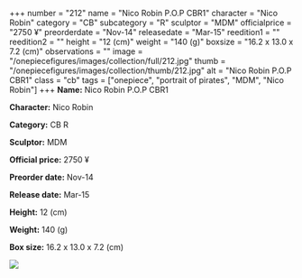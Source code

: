 +++
number = "212"
name = "Nico Robin P.O.P CBR1"
character = "Nico Robin"
category = "CB"
subcategory = "R"
sculptor = "MDM"
officialprice = "2750 ¥"
preorderdate = "Nov-14"
releasedate = "Mar-15"
reedition1 = ""
reedition2 = ""
height = "12 (cm)"
weight = "140 (g)"
boxsize = "16.2 x 13.0 x 7.2 (cm)"
observations = ""
image = "/onepiecefigures/images/collection/full/212.jpg"
thumb = "/onepiecefigures/images/collection/thumb/212.jpg"
alt = "Nico Robin P.O.P CBR1"
class = "cb"
tags = ["onepiece", "portrait of pirates", "MDM", "Nico Robin"]
+++
**Name:** Nico Robin P.O.P CBR1

**Character:** Nico Robin

**Category:** CB  R 

**Sculptor:** MDM

**Official price:** 2750 ¥

**Preorder date:** Nov-14

**Release date:** Mar-15

**Height:** 12 (cm)

**Weight:** 140 (g)

**Box size:** 16.2 x 13.0 x 7.2 (cm)

<img src="/onepiecefigures/images/collection/thumb/212.jpg">